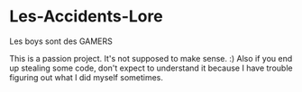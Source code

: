 # Les-Accidents-Lore
Les boys sont des GAMERS


This is a passion project. It's not supposed to make sense. :)
Also if you end up stealing some code, don't expect to understand it because I have trouble figuring out what I did myself sometimes.
